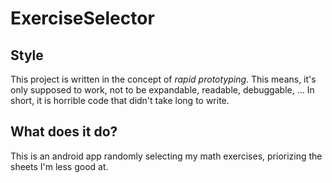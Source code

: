 # ExerciseSelector
## Style

This project is written in the concept of _rapid prototyping_. This means, it's only supposed to work, not to be expandable, readable, debuggable, ...
In short, it is horrible code that didn't take long to write.

## What does it do?

This is an android app randomly selecting my math exercises, priorizing the sheets I'm less good at.
